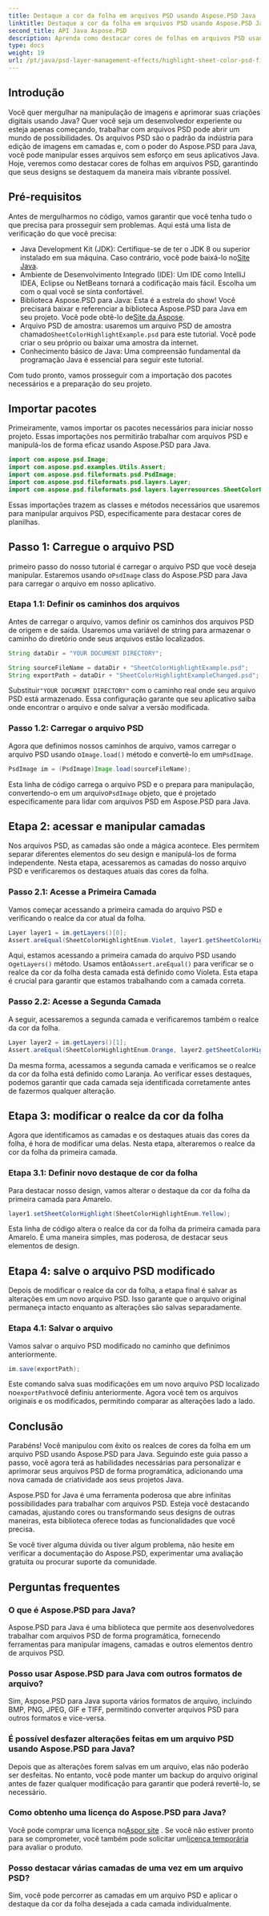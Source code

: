 ```yaml
---
title: Destaque a cor da folha em arquivos PSD usando Aspose.PSD Java
linktitle: Destaque a cor da folha em arquivos PSD usando Aspose.PSD Java
second_title: API Java Aspose.PSD
description: Aprenda como destacar cores de folhas em arquivos PSD usando Aspose.PSD para Java. Siga nosso guia passo a passo para aprimorar suas habilidades de manipulação de imagens em Java.
type: docs
weight: 19
url: /pt/java/psd-layer-management-effects/highlight-sheet-color-psd-files/
---
```

## Introdução

Você quer mergulhar na manipulação de imagens e aprimorar suas criações digitais usando Java? Quer você seja um desenvolvedor experiente ou esteja apenas começando, trabalhar com arquivos PSD pode abrir um mundo de possibilidades. Os arquivos PSD são o padrão da indústria para edição de imagens em camadas e, com o poder do Aspose.PSD para Java, você pode manipular esses arquivos sem esforço em seus aplicativos Java. Hoje, veremos como destacar cores de folhas em arquivos PSD, garantindo que seus designs se destaquem da maneira mais vibrante possível.

## Pré-requisitos

Antes de mergulharmos no código, vamos garantir que você tenha tudo o que precisa para prosseguir sem problemas. Aqui está uma lista de verificação do que você precisa:

-  Java Development Kit (JDK): Certifique-se de ter o JDK 8 ou superior instalado em sua máquina. Caso contrário, você pode baixá-lo no[Site Java](https://www.oracle.com/java/technologies/javase-downloads.html).
- Ambiente de Desenvolvimento Integrado (IDE): Um IDE como IntelliJ IDEA, Eclipse ou NetBeans tornará a codificação mais fácil. Escolha um com o qual você se sinta confortável.
- Biblioteca Aspose.PSD para Java: Esta é a estrela do show! Você precisará baixar e referenciar a biblioteca Aspose.PSD para Java em seu projeto. Você pode obtê-lo de[Site da Aspose](https://releases.aspose.com/psd/java/).
-  Arquivo PSD de amostra: usaremos um arquivo PSD de amostra chamado`SheetColorHighlightExample.psd` para este tutorial. Você pode criar o seu próprio ou baixar uma amostra da internet.
- Conhecimento básico de Java: Uma compreensão fundamental da programação Java é essencial para seguir este tutorial.

Com tudo pronto, vamos prosseguir com a importação dos pacotes necessários e a preparação do seu projeto.

## Importar pacotes

Primeiramente, vamos importar os pacotes necessários para iniciar nosso projeto. Essas importações nos permitirão trabalhar com arquivos PSD e manipulá-los de forma eficaz usando Aspose.PSD para Java.

```java
import com.aspose.psd.Image;
import com.aspose.psd.examples.Utils.Assert;
import com.aspose.psd.fileformats.psd.PsdImage;
import com.aspose.psd.fileformats.psd.layers.Layer;
import com.aspose.psd.fileformats.psd.layers.layerresources.SheetColorHighlightEnum;
```

Essas importações trazem as classes e métodos necessários que usaremos para manipular arquivos PSD, especificamente para destacar cores de planilhas.

## Passo 1: Carregue o arquivo PSD

 primeiro passo do nosso tutorial é carregar o arquivo PSD que você deseja manipular. Estaremos usando o`PsdImage` class do Aspose.PSD para Java para carregar o arquivo em nosso aplicativo.

### Etapa 1.1: Definir os caminhos dos arquivos

Antes de carregar o arquivo, vamos definir os caminhos dos arquivos PSD de origem e de saída. Usaremos uma variável de string para armazenar o caminho do diretório onde seus arquivos estão localizados.

```java
String dataDir = "YOUR DOCUMENT DIRECTORY";

String sourceFileName = dataDir + "SheetColorHighlightExample.psd";
String exportPath = dataDir + "SheetColorHighlightExampleChanged.psd";
```

 Substituir`"YOUR DOCUMENT DIRECTORY"` com o caminho real onde seu arquivo PSD está armazenado. Essa configuração garante que seu aplicativo saiba onde encontrar o arquivo e onde salvar a versão modificada.

### Passo 1.2: Carregar o arquivo PSD

 Agora que definimos nossos caminhos de arquivo, vamos carregar o arquivo PSD usando o`Image.load()` método e convertê-lo em um`PsdImage`.

```java
PsdImage im = (PsdImage)Image.load(sourceFileName);
```

 Esta linha de código carrega o arquivo PSD e o prepara para manipulação, convertendo-o em um arquivo`PsdImage` objeto, que é projetado especificamente para lidar com arquivos PSD em Aspose.PSD para Java.

## Etapa 2: acessar e manipular camadas

Nos arquivos PSD, as camadas são onde a mágica acontece. Eles permitem separar diferentes elementos do seu design e manipulá-los de forma independente. Nesta etapa, acessaremos as camadas do nosso arquivo PSD e verificaremos os destaques atuais das cores da folha.

### Passo 2.1: Acesse a Primeira Camada

Vamos começar acessando a primeira camada do arquivo PSD e verificando o realce da cor atual da folha.

```java
Layer layer1 = im.getLayers()[0];
Assert.areEqual(SheetColorHighlightEnum.Violet, layer1.getSheetColorHighlight());
```

 Aqui, estamos acessando a primeira camada do arquivo PSD usando o`getLayers()` método. Usamos então`Assert.areEqual()` para verificar se o realce da cor da folha desta camada está definido como Violeta. Esta etapa é crucial para garantir que estamos trabalhando com a camada correta.

### Passo 2.2: Acesse a Segunda Camada

A seguir, acessaremos a segunda camada e verificaremos também o realce da cor da folha.

```java
Layer layer2 = im.getLayers()[1];
Assert.areEqual(SheetColorHighlightEnum.Orange, layer2.getSheetColorHighlight());
```

Da mesma forma, acessamos a segunda camada e verificamos se o realce da cor da folha está definido como Laranja. Ao verificar esses destaques, podemos garantir que cada camada seja identificada corretamente antes de fazermos qualquer alteração.

## Etapa 3: modificar o realce da cor da folha

Agora que identificamos as camadas e os destaques atuais das cores da folha, é hora de modificar uma delas. Nesta etapa, alteraremos o realce da cor da folha da primeira camada.

### Etapa 3.1: Definir novo destaque de cor da folha

Para destacar nosso design, vamos alterar o destaque da cor da folha da primeira camada para Amarelo.

```java
layer1.setSheetColorHighlight(SheetColorHighlightEnum.Yellow);
```

Esta linha de código altera o realce da cor da folha da primeira camada para Amarelo. É uma maneira simples, mas poderosa, de destacar seus elementos de design.

## Etapa 4: salve o arquivo PSD modificado

Depois de modificar o realce da cor da folha, a etapa final é salvar as alterações em um novo arquivo PSD. Isso garante que o arquivo original permaneça intacto enquanto as alterações são salvas separadamente.

### Etapa 4.1: Salvar o arquivo

Vamos salvar o arquivo PSD modificado no caminho que definimos anteriormente.

```java
im.save(exportPath);
```

 Este comando salva suas modificações em um novo arquivo PSD localizado no`exportPath`você definiu anteriormente. Agora você tem os arquivos originais e os modificados, permitindo comparar as alterações lado a lado.

## Conclusão

Parabéns! Você manipulou com êxito os realces de cores da folha em um arquivo PSD usando Aspose.PSD para Java. Seguindo este guia passo a passo, você agora terá as habilidades necessárias para personalizar e aprimorar seus arquivos PSD de forma programática, adicionando uma nova camada de criatividade aos seus projetos Java.

Aspose.PSD for Java é uma ferramenta poderosa que abre infinitas possibilidades para trabalhar com arquivos PSD. Esteja você destacando camadas, ajustando cores ou transformando seus designs de outras maneiras, esta biblioteca oferece todas as funcionalidades que você precisa.

Se você tiver alguma dúvida ou tiver algum problema, não hesite em verificar a documentação do Aspose.PSD, experimentar uma avaliação gratuita ou procurar suporte da comunidade.

## Perguntas frequentes

### O que é Aspose.PSD para Java?
Aspose.PSD para Java é uma biblioteca que permite aos desenvolvedores trabalhar com arquivos PSD de forma programática, fornecendo ferramentas para manipular imagens, camadas e outros elementos dentro de arquivos PSD.

### Posso usar Aspose.PSD para Java com outros formatos de arquivo?
Sim, Aspose.PSD para Java suporta vários formatos de arquivo, incluindo BMP, PNG, JPEG, GIF e TIFF, permitindo converter arquivos PSD para outros formatos e vice-versa.

### É possível desfazer alterações feitas em um arquivo PSD usando Aspose.PSD para Java?
Depois que as alterações forem salvas em um arquivo, elas não poderão ser desfeitas. No entanto, você pode manter um backup do arquivo original antes de fazer qualquer modificação para garantir que poderá revertê-lo, se necessário.

### Como obtenho uma licença do Aspose.PSD para Java?
 Você pode comprar uma licença no[Aspor site](https://purchase.aspose.com/buy) . Se você não estiver pronto para se comprometer, você também pode solicitar um[licença temporária](https://purchase.aspose.com/temporary-license/) para avaliar o produto.

### Posso destacar várias camadas de uma vez em um arquivo PSD?
Sim, você pode percorrer as camadas em um arquivo PSD e aplicar o destaque da cor da folha desejada a cada camada individualmente.